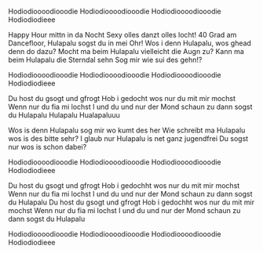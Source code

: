 Hodiodioooodiooodie
Hodiodioooodiooodie
Hodiodioooodiooodie
Hodiodiodieee

Happy Hour mittn in da Nocht
Sexy olles danzt olles locht!
40 Grad am Dancefloor,
Hulapalu sogst du in mei Ohr!
Wos i denn Hulapalu, wos ghead denn do dazu?
Mocht ma beim Hulapalu vielleicht die Augn zu?
Kann ma beim Hulapalu die Sterndal sehn
Sog mir wie sui des gehn!?

Hodiodioooodiooodie
Hodiodioooodiooodie
Hodiodioooodiooodie
Hodiodiodieee

Du host du gsogt und gfrogt
Hob i gedocht wos nur du mit mir mochst
Wenn nur du fia mi lochst
I und du und nur der Mond schaun zu dann sogst du Hulapalu
Hulapalu Hualapaluuu

Wos is denn Hulapalu sog mir wo kumt des her
Wie schreibt ma Hulapalu wos is des bitte sehr?
I glaub nur Hulapalu is net ganz jugendfrei
Du sogst nur wos is schon dabei?

Hodiodioooodiooodie
Hodiodioooodiooodie
Hodiodioooodiooodie
Hodiodiodieee

Du host du gsogt und gfrogt
Hob i gedochht wos nur du mit mir mochst
Wenn nur du fia mi lochst
I und du und nur der Mond schaun zu dann sogst du Hulapalu
Du host du gsogt und gfrogt
Hob i gedochht wos nur du mit mir mochst
Wenn nur du fia mi lochst
I und du und nur der Mond schaun zu dann sogst du Hulapalu

Hodiodioooodiooodie
Hodiodioooodiooodie
Hodiodioooodiooodie
Hodiodiodieee

